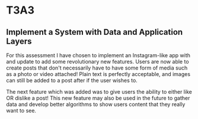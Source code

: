 # T3A3 

## Implement a System with Data and Application Layers

For this assessment I have chosen to implement an Instagram-like app with and update to add some revolutionary new features. Users are now able to create posts that don't necessarily have to have some form of media such as a photo or video attached! Plain text is perfectly acceptable, and images can still be added to a post after if the user wishes to. 

The next feature which was added was to give users the ability to either like OR dislike a post! This new feature may also be used in the future to gather data and develop better algorithms to show users content that they really want to see. 